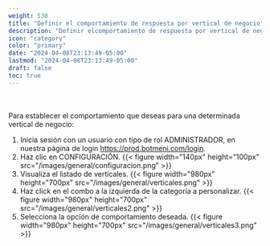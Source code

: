 ```yaml
---
weight: 530
title: "Definir el comportamiento de respuesta por vertical de negocio"
description: "Definir elcomportamiento de respuesta por vertical de negocio"
icon: "category"
color: "primary"
date: "2024-04-08T23:13:49-05:00"
lastmod: "2024-04-08T23:13:49-05:00"
draft: false
toc: true
---
```

<br></br>
Para establecer el comportamiento que deseas para una determinada vertical de negocio:
1. Inicia sesión con un usuario con tipo de rol ADMINISTRADOR, en nuestra página de login <https://prod.botmeni.com/login>.
2. Haz clic en CONFIGURACIÓN.
{{< figure width="140px" height="100px" src="/images/general/configuracion.png" >}}
3. Visualiza el listado de verticales.
{{< figure width="980px" height="700px" src="/images/general/verticales.png" >}}
4. Haz click en el combo a la izquierda de la categoría a personalizar.
{{< figure width="980px" height="700px" src="/images/general/verticales2.png" >}}
5. Selecciona la opción de comportamiento deseada.
{{< figure width="980px" height="700px" src="/images/general/verticales3.png" >}}



